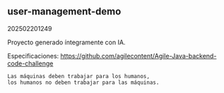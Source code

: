 ## user-management-demo

202502201249

Proyecto generado íntegramente con IA.

Especificaciones: https://github.com/agilecontent/Agile-Java-backend-code-challenge

    Las máquinas deben trabajar para los humanos,
    los humanos no deben trabajar para las máquinas.

